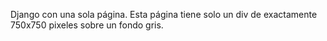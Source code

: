Django con una sola página. Esta página tiene solo un div de exactamente 750x750 pixeles sobre un fondo gris.
